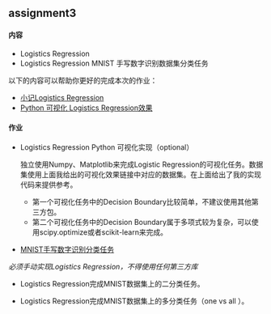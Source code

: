 ## assignment3 

#### 内容

- Logistics Regression
- Logistics Regression MNIST 手写数字识别数据集分类任务

以下的内容可以帮助你更好的完成本次的作业：

- [小记Logistics Regression](https://quinwu.github.io/2017/05/05/ML-Logistic-Regression/)
- [Python 可视化 Logistics Regression效果](https://github.com/quinwu/ml_implementation/tree/master/Logistic-Regression/optimizeMinimize)

#### 作业

- Logistics Regression Python 可视化实现（optional）

  独立使用Numpy、Matplotlib来完成Logistic Regression的可视化任务。数据集使用上面我给出的可视化效果链接中对应的数据集。在上面给出了我的实现代码来提供参考。

  - 第一个可视化任务中的Decision Boundary比较简单，不建议使用其他第三方包。
  - 第二个可视化任务中的Decision Boundary属于多项式较为复杂，可以使用scipy.optimize或者scikit-learn来完成。 

- [MNIST手写数字识别分类任务](classwork)

*必须手动实现Logistics Regression，不得使用任何第三方库*

  - Logistics Regression完成MNIST数据集上的二分类任务。

  - Logistics Regression完成MNIST数据集上的多分类任务（one vs all ）。

    ​

